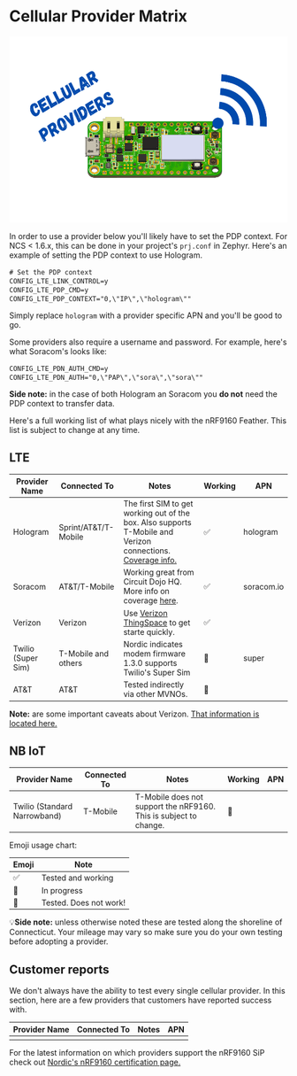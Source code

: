 # Cellular Provider Matrix

![Cellular](img/cellular.png)

In order to use a provider below you'll likely have to set the PDP context. For NCS < 1.6.x, this can be done in your project's `prj.conf` in Zephyr. Here's an example of setting the PDP context to use Hologram.

```
# Set the PDP context
CONFIG_LTE_LINK_CONTROL=y
CONFIG_LTE_PDP_CMD=y
CONFIG_LTE_PDP_CONTEXT="0,\"IP\",\"hologram\""
```

Simply replace `hologram` with a provider specific APN and you'll be good to go.

Some providers also require a username and password. For example, here's what Soracom's looks like:

```
CONFIG_LTE_PDN_AUTH_CMD=y
CONFIG_LTE_PDN_AUTH="0,\"PAP\",\"sora\",\"sora\""
```

**Side note:** in the case of both Hologram an Soracom you **do not** need the PDP context to transfer data.

Here's a full working list of what plays nicely with the nRF9160 Feather. This list is subject to change at any time.

## LTE

| Provider Name      | Connected To         | Notes                                                                                                                                                                  | Working | APN        |
| ------------------ | -------------------- | ---------------------------------------------------------------------------------------------------------------------------------------------------------------------- | ------- | ---------- |
| Hologram           | Sprint/AT&T/T-Mobile | The first SIM to get working out of the box. Also supports T-Mobile and Verizon connections. [Coverage info.](https://www.hologram.io/pricing/coverage#coverage-table) | ✅       | hologram   |
| Soracom            | AT&T/T-Mobile        | Working great from Circuit Dojo HQ. More info on coverage [here](https://developers.soracom.io/en/docs/reference/carriers/).                                           | ✅       | soracom.io |
| Verizon            | Verizon              | Use [Verizon ThingSpace](http://thingspaceportal.verizon.com) to get starte quickly.                                                                                   | ✅       |            |
| Twilio (Super Sim) | T-Mobile and others  | Nordic indicates modem firmware 1.3.0 supports Twilio's Super Sim                                                                                                      | 🔶       | super      |
| AT&T               | AT&T                 | Tested indirectly via other MVNOs.                                                                                                                                     | 🔶       |            |

**Note:** are some important caveats about Verizon. [That information is located here.](nrf9160-verizon.md)

## NB IoT

| Provider Name                | Connected To | Notes                                                             | Working | APN |
| ---------------------------- | ------------ | ----------------------------------------------------------------- | ------- | --- |
| Twilio (Standard Narrowband) | T-Mobile     | T-Mobile does not support the nRF9160. This is subject to change. | 🔴       |     |

Emoji usage chart:

| Emoji | Note                   |
| ----- | ---------------------- |
| ✅     | Tested and working     |
| 🔶     | In progress            |
| 🔴     | Tested. Does not work! |

💡**Side note:** unless otherwise noted these are tested along the shoreline of Connecticut. Your mileage may vary so make sure you do your own testing
before adopting a provider.

## Customer reports

We don't always have the ability to test every single cellular provider. In this section, here are a few providers that customers have reported success with.

| Provider Name | Connected To | Notes | APN |
| ------------- | ------------ | ----- | --- |
|               |              |       |     |

For the latest information on which providers support the nRF9160 SiP check out [Nordic's nRF9160 certification page.](https://www.nordicsemi.com/Products/Low-power-cellular-IoT/nRF9160-Certifications)
